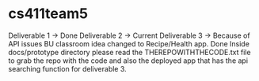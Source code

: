 # cs411team5
Deliverable 1 -> Done
Deliverable 2 -> Current
Deliverable 3 -> Because of API issues BU classroom idea changed to Recipe/Health app. Done
Inside docs/prototype directory please read the THEREPOWITHTHECODE.txt file to grab the repo with the code and 
also the deployed app that has the api searching function for deliverable 3.
